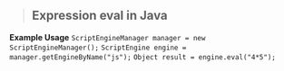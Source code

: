 > ## Expression eval in Java

**Example Usage**</b>
`ScriptEngineManager manager = new ScriptEngineManager();`</b>
`ScriptEngine engine = manager.getEngineByName("js");`</b>
`Object result = engine.eval("4*5");`

